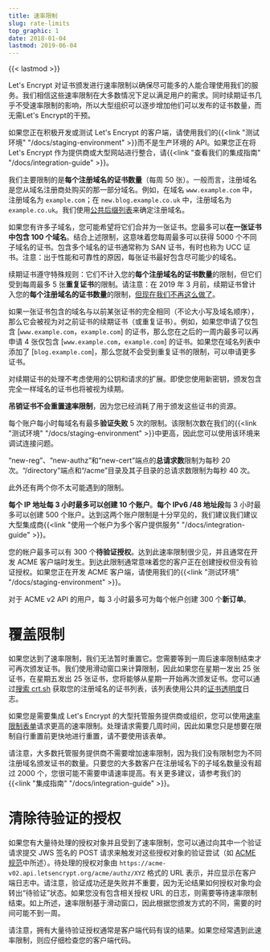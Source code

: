 ```yaml
---
title: 速率限制
slug: rate-limits
top_graphic: 1
date: 2018-01-04
lastmod: 2019-06-04
---
```


{{< lastmod >}}

Let's Encrypt 对证书颁发进行速率限制以确保尽可能多的人能合理使用我们的服务。我们相信这些速率限制在大多数情况下足以满足用户的需求。同时续期证书几乎不受速率限制的影响，所以大型组织可以逐步增加他们可以发布的证书数量，而无需Let's Encrypt的干预。

如果您正在积极开发或测试 Let's Encrypt 的客户端，请使用我们的{{<link "测试环境" "/docs/staging-environment" >}}而不是生产环境的 API。如果您正在将 Let's Encrypt 作为提供商或大型网站进行整合，请{{<link "查看我们的集成指南" "/docs/integration-guide" >}}。

我们主要限制的是<a name="certificates-per-registered-domain"></a>**每个注册域名的证书数量**（每周 50 张）。一般而言，注册域名是您从域名注册商处购买的那一部分域名。例如，在域名 `www.example.com` 中，注册域名为 `example.com`；在 `new.blog.example.co.uk` 中，注册域名为 `example.co.uk`。我们使用[公共后缀列表](https://publicsuffix.org)来确定注册域名。

如果您有许多子域名，您可能希望将它们合并为一张证书。您最多可以<a name="names-per-certificate"></a>**在一张证书中包含 100 个域名**。结合上述限制，这意味着您每周最多可以获得 5000 个不同子域名的证书。包含多个域名的证书通常称为 SAN 证书，有时也称为 UCC 证书。注意：出于性能和可靠性的原因，每张证书最好包含尽可能少的域名。

续期证书遵守特殊规则：它们不计入您的**每个注册域名的证书数量**的限制，但它们受到每周最多 5 张**重复证书**的限制。请注意：在 2019 年 3 月前，续期证书曾计入您的**每个注册域名的证书数量**的限制，[但现在我们不再这么做了](https://community.letsencrypt.org/t/rate-limits-fixing-certs-per-name-rate-limit-order-of-operations-gotcha/88189)。

如果一张证书包含的域名与以前某张证书的完全相同（不论大小写及域名顺序），那么它会被视为对之前证书的续期证书（或重复证书）。例如，如果您申请了仅包含 [`www.example.com`，`example.com`] 的证书，那么您在之后的一周内最多可以再申请 4 张仅包含 [`www.example.com`，`example.com`] 的证书。如果您在域名列表中添加了 [`blog.example.com`]，那么您就不会受到重复证书的限制，可以申请更多证书。

对续期证书的处理不考虑使用的公钥和请求的扩展。即使您使用新密钥，颁发包含完全一样域名的证书也将被视为续期。

**吊销证书不会重置速率限制**，因为您已经消耗了用于颁发这些证书的资源。

每个账户每小时每域名有最多<a name="failed-validations"></a>**验证失败** 5 次的限制。该限制次数在我们的{{<link "测试环境" "/docs/staging-environment" >}}中更高，因此您可以使用该环境来调试连接问题。

“new-reg”、“new-authz”和“new-cert”端点的<a name="overall-requests"></a>**总请求数**限制为每秒 20 次。“/directory”端点和“/acme”目录及其子目录的总请求数限制为每秒 40 次。

此外还有两个你不太可能遇到的限制。

<a name="accounts-per-ip-address"></a>**每个 IP 地址每 3 小时最多可以创建 10 个账户**。**每个 IPv6 /48 地址段**每 3 小时最多可以创建 500 个账户。达到这两个账户限制是十分罕见的，我们建议我们建议大型集成商{{<link "使用一个帐户为多个客户提供服务" "/docs/integration-guide" >}}。

您的帐户最多可以有 300 个<a name="pending-authorizations"></a>**待验证授权**。达到此速率限制很少见，并且通常在开发 ACME 客户端时发生。到达此限制通常意味着您的客户正在创建授权但没有验证授权。如果您正在开发 ACME 客户端，请使用我们的{{<link "测试环境" "/docs/staging-environment" >}}。

对于 ACME v2 API 的用户，每 3 小时最多可为每个帐户创建 300 个<a name="new-orders"></a>**新订单**。

# <a name="overrides"></a>覆盖限制

如果您达到了速率限制，我们无法暂时重置它。您需要等到一周后速率限制结束才可再次颁发证书。我们使用滑动窗口来计算限制，因此如果您在星期一发出 25 张证书，在星期五发出 25 张证书，您将能够从星期一开始再次颁发证书。您可以通过[搜索 crt.sh](https://crt.sh) 获取您的注册域名的证书列表，该列表使用公共的[证书透明度](https://www.certificate-transparency.org)日志。

如果您是需要集成 Let's Encrypt 的大型托管服务提供商或组织，您可以使用[速率限制表单](https://goo.gl/forms/plqRgFVnZbdGhE9n1)请求更高的速率限制。处理请求需要几周时间，因此如果您只是想要在限制自行重置前更快地进行重置，请不要使用该表单。

请注意，大多数托管服务提供商不需要增加速率限制，因为我们没有限制您为不同注册域名颁发证书的数量。只要您的大多数客户在注册域名下的子域名数量没有超过 2000 个，您很可能不需要申请速率提高。有关更多建议，请参考我们的{{<link "集成指南" "/docs/integration-guide" >}}。

# <a name="clearing-pending"></a>清除待验证的授权

如果您有大量待处理的授权对象并且受到了速率限制，您可以通过向其中一个验证请求提交 JWS 签名的 POST 请求来触发对这些授权对象的验证尝试（如 [ACME 规范](https://tools.ietf.org/html/rfc8555#section-7.5.1)中所述）。待处理的授权对象由 `https://acme-v02.api.letsencrypt.org/acme/authz/XYZ` 格式的 URL 表示，并应显示在客户端日志中。请注意，验证成功还是失败并不重要，因为无论结果如何授权对象均会转出“待验证”状态。如果您没有包含相关授权 URL 的日志，则需要等待速率限制结束。如上所述，速率限制基于滑动窗口，因此根据您颁发方式的不同，需要的时间可能不到一周。

请注意，拥有大量待验证授权通常是客户端代码有误的结果。如果您经常遇到此速率限制，则应仔细检查您的客户端代码。
